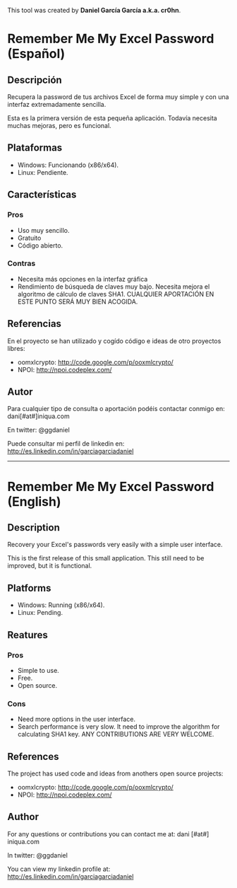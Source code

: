 This tool was created by **Daniel García García a.k.a. cr0hn**.

# Remember Me My Excel Password (Español) #

## Descripción ##

Recupera la password de tus archivos Excel de forma muy simple y con una interfaz extremadamente sencilla.


Esta es la primera versión de esta pequeña aplicación. Todavía necesita muchas mejoras, pero es funcional.


## Plataformas ##

  * Windows: Funcionando (x86/x64).
  * Linux: Pendiente.

## Características ##

### Pros ###

  * Uso muy sencillo.
  * Gratuito
  * Código abierto.

### Contras ###

  * Necesita más opciones en la interfaz gráfica
  * Rendimiento de búsqueda de claves muy bajo. Necesita mejora el algoritmo de cálculo de claves SHA1. CUALQUIER APORTACIÓN EN ESTE PUNTO SERÁ MUY BIEN ACOGIDA.

## Referencias ##

En el proyecto se han utilizado y cogído código e ideas de otro proyectos libres:
  * oomxlcrypto: http://code.google.com/p/ooxmlcrypto/
  * NPOI: http://npoi.codeplex.com/

## Autor ##

Para cualquier tipo de consulta o aportación podéis contactar conmigo en:  dani[#at#]iniqua.com

En twitter: @ggdaniel

Puede consultar mi perfil de linkedin en: http://es.linkedin.com/in/garciagarciadaniel


---


# Remember Me My Excel Password (English) #

## Description ##

Recovery your Excel's passwords very easily with a simple user interface.


This is the first release of this small application. This still need to be improved, but it is functional.


## Platforms ##

  * Windows: Running (x86/x64).
  * Linux: Pending.

## Reatures ##

### Pros ###

  * Simple to use.
  * Free.
  * Open source.

### Cons ###

  * Need more options in the user interface.
  * Search performance is very slow. It need to improve the algorithm for calculating SHA1 key. ANY CONTRIBUTIONS ARE VERY WELCOME.


## References ##

The project has used code and ideas from anothers open source projects:

  * oomxlcrypto: http://code.google.com/p/ooxmlcrypto/
  * NPOI: http://npoi.codeplex.com/

## Author ##

For any questions or contributions you can contact me at: dani [#at#] iniqua.com

In twitter: @ggdaniel

You can view my linkedin profile at: http://es.linkedin.com/in/garciagarciadaniel